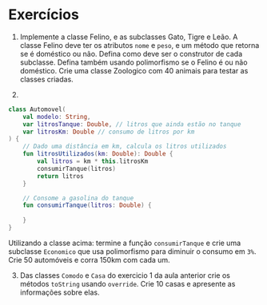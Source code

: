 # Exercícios

1. Implemente a classe Felino, e as subclasses Gato, Tigre e Leão. A classe Felino deve ter os atributos `nome` e `peso`, e um método que retorna se é doméstico ou não. Defina como deve ser o construtor de cada subclasse. Defina também usando polimorfismo se o Felino é ou não doméstico. Crie uma classe Zoologico com 40 animais para testar as classes criadas.

2. 
``` kotlin
class Automovel(
    val modelo: String,
    var litrosTanque: Double, // litros que ainda estão no tanque
    var litrosKm: Double // consumo de litros por km
) {
    // Dado uma distância em km, calcula os litros utilizados
    fun litrosUtilizados(km: Double): Double {
        val litros = km * this.litrosKm
        consumirTanque(litros)
        return litros
    }

    // Consome a gasolina do tanque
    fun consumirTanque(litros: Double) {
       
    }
}
```

Utilizando a classe acima: termine a função `consumirTanque` e crie uma subclasse `Economico` que usa polimorfismo para diminuir o consumo em `3%`. Crie 50 automóveis e corra 150km com cada um.

3. Das classes `Comodo` e `Casa` do exercicio 1 da aula anterior crie os métodos `toString` usando `override`. Crie 10 casas e apresente as informações sobre elas.

